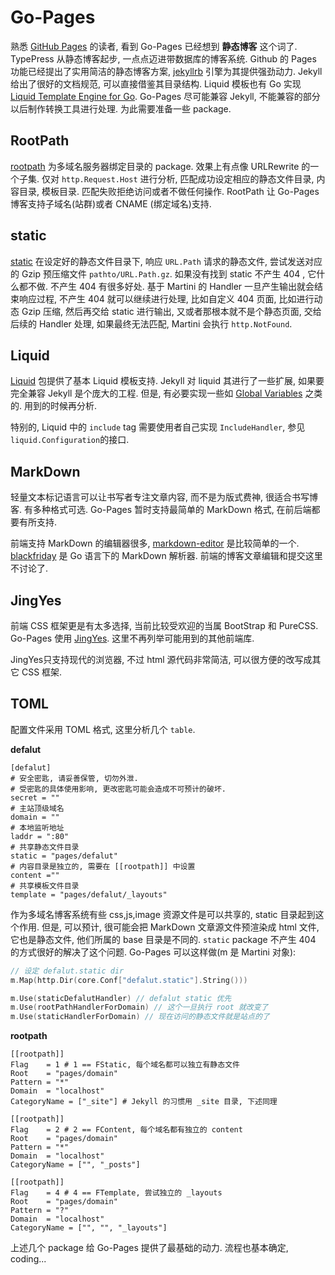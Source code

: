 Go-Pages
========
熟悉 [GitHub Pages][1] 的读者, 看到 Go-Pages 已经想到 **静态博客** 这个词了. TypePress 从静态博客起步, 一点点迈进带数据库的博客系统. Github 的 Pages 功能已经提出了实用简洁的静态博客方案, [jekyllrb][2] 引擎为其提供强劲动力. Jekyll 给出了很好的文档规范, 可以直接借鉴其目录结构. Liquid 模板也有 Go 实现 [Liquid Template Engine for Go][3]. Go-Pages 尽可能兼容 Jekyll, 不能兼容的部分以后制作转换工具进行处理. 为此需要准备一些 package.

## RootPath
[rootpath][4] 为多域名服务器绑定目录的 package. 效果上有点像 URLRewrite 的一个子集. 仅对 `http.Request.Host` 进行分析, 匹配成功设定相应的静态文件目录, 内容目录, 模板目录. 匹配失败拒绝访问或者不做任何操作.
RootPath 让 Go-Pages 博客支持子域名(站群)或者 CNAME (绑定域名)支持.

## static
[static][5] 在设定好的静态文件目录下, 响应 `URL.Path` 请求的静态文件, 尝试发送对应的 Gzip 预压缩文件 `pathto/URL.Path.gz`. 如果没有找到 static 不产生 404 , 它什么都不做.
不产生 404 有很多好处. 基于 Martini 的 Handler 一旦产生输出就会结束响应过程,  不产生 404 就可以继续进行处理, 比如自定义 404 页面, 比如进行动态 Gzip 压缩, 然后再交给 static 进行输出, 又或者那根本就不是个静态页面, 交给后续的 Handler 处理, 如果最终无法匹配, Martini 会执行 `http.NotFound`.

## Liquid
[Liquid][6] 包提供了基本 Liquid 模板支持. Jekyll 对 liquid 其进行了一些扩展, 如果要完全兼容 Jekyll 是个庞大的工程. 但是, 有必要实现一些如 [Global Variables][7] 之类的. 用到的时候再分析.

特别的, Liquid 中的 `include` tag 需要使用者自己实现 `IncludeHandler`, 参见 `liquid.Configuration`的接口.

## MarkDown
轻量文本标记语言可以让书写者专注文章内容, 而不是为版式费神, 很适合书写博客. 有多种格式可选. Go-Pages 暂时支持最简单的 MarkDown 格式, 在前后端都要有所支持.

前端支持 MarkDown 的编辑器很多, [markdown-editor][8] 是比较简单的一个. [blackfriday][9] 是 Go 语言下的 MarkDown 解析器. 前端的博客文章编辑和提交这里不讨论了.

## JingYes
前端 CSS 框架更是有太多选择, 当前比较受欢迎的当属 BootStrap 和 PureCSS. Go-Pages 使用 [JingYes][10]. 这里不再列举可能用到的其他前端库.

JingYes只支持现代的浏览器, 不过 html 源代码非常简洁, 可以很方便的改写成其它 CSS 框架.

## TOML
配置文件采用 TOML 格式, 这里分析几个 `table`. 

**defalut**

    [defalut]
    # 安全密匙, 请妥善保管, 切勿外泄.
    # 受密匙的具体使用影响, 更改密匙可能会造成不可预计的破坏.
    secret = ""
    # 主站顶级域名
    domain = ""
    # 本地监听地址
    laddr = ":80"
    # 共享静态文件目录
    static = "pages/defalut"
    # 内容目录是独立的, 需要在 [[rootpath]] 中设置
    content =""
    # 共享模板文件目录
    template = "pages/defalut/_layouts"

作为多域名博客系统有些 css,js,image 资源文件是可以共享的, static 目录起到这个作用. 但是, 可以预计, 很可能会把 MarkDown 文章源文件预渲染成 html 文件, 它也是静态文件, 他们所属的 base 目录是不同的. `static` package 不产生 404 的方式很好的解决了这个问题. Go-Pages 可以这样做(m 是 Martini 对象):

```go
// 设定 defalut.static dir
m.Map(http.Dir(core.Conf["defalut.static"].String()))

m.Use(staticDefalutHandler) // defalut static 优先
m.Use(rootPathHandlerForDomain) // 这个一旦执行 root 就改变了
m.Use(staticHandlerForDomain) // 现在访问的静态文件就是站点的了
```

**rootpath**

    [[rootpath]]
	Flag    = 1 # 1 == FStatic, 每个域名都可以独立有静态文件
	Root    = "pages/domain"
	Pattern = "*"
	Domain  = "localhost"
	CategoryName = ["_site"] # Jekyll 的习惯用 _site 目录, 下述同理

    [[rootpath]]
	Flag    = 2 # 2 == FContent, 每个域名都有独立的 content
	Root    = "pages/domain"
	Pattern = "*"
	Domain  = "localhost"
	CategoryName = ["", "_posts"]

    [[rootpath]]
	Flag    = 4 # 4 == FTemplate, 尝试独立的 _layouts
	Root    = "pages/domain"
	Pattern = "?"
	Domain  = "localhost"
	CategoryName = ["", "", "_layouts"]

上述几个 package 给 Go-Pages 提供了最基础的动力. 流程也基本确定, coding...

  [1]: https://pages.github.com/
  [2]: http://jekyllrb.com/docs/structure/
  [3]: https://github.com/karlseguin/liquid
  [4]: https://github.com/typepress/rootpath
  [5]: https://github.com/typepress/static
  [6]: https://github.com/karlseguin/liquid
  [7]: http://jekyllrb.com/docs/variables/
  [8]: https://github.com/jbt/markdown-editor
  [9]: https://github.com/russross/blackfriday
  [10]: https://github.com/achun/JingYes